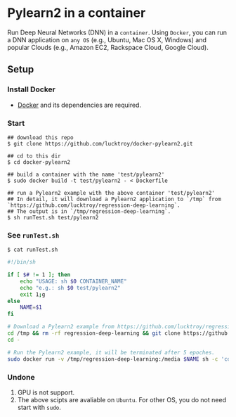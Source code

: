 Pylearn2 in a container
===============

Run Deep Neural Networks (DNN) in a `container`. Using `Docker`, you can run a DNN application on `any OS` (e.g., Ubuntu, Mac OS X, Windows) and popular Clouds (e.g., Amazon EC2, Rackspace Cloud, Google Cloud).

Setup
-----

### Install Docker
* [Docker](https://www.docker.io/) and its dependencies are required.


### Start

```
## download this repo
$ git clone https://github.com/lucktroy/docker-pylearn2.git

## cd to this dir
$ cd docker-pylearn2

## build a container with the name 'test/pylearn2'
$ sudo docker build -t test/pylearn2 - < Dockerfile

## run a Pylearn2 example with the above container 'test/pylearn2'
## In detail, it will download a Pylearn2 application to `/tmp` from `https://github.com/lucktroy/regression-deep-learning`.
## The output is in `/tmp/regression-deep-learning`.
$ sh runTest.sh test/pylearn2
```

### See `runTest.sh`
```
$ cat runTest.sh
```
```sh
#!/bin/sh

if [ $# != 1 ]; then
    echo "USAGE: sh $0 CONTAINER_NAME"
    echo "e.g.: sh $0 test/pylearn2"
    exit 1;g
else
    NAME=$1
fi

# Download a Pylearn2 example from https://github.com/lucktroy/regression-deep-learning
cd /tmp && rm -rf regression-deep-learning && git clone https://github.com/lucktroy/regression-deep-learning.git
cd -

# Run the Pylearn2 example, it will be terminated after 5 epoches.
sudo docker run -v /tmp/regression-deep-learning:/media $NAME sh -c 'cd /media/example-pylearn2 && sh runTest.sh'

```

### Undone
1. GPU is not support.
2. The above scipts are avaliable on `Ubuntu`. For other OS, you do not need start with `sudo`.
